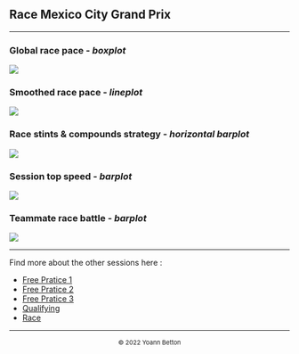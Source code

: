 ## Race Mexico City Grand Prix

---

### Global race pace - *boxplot*

<img src="/output/2022-10-30_Mexico_City_Grand_Prix/global_racepace_white.png?raw=true"/>

### Smoothed race pace - *lineplot*

<img src="/output/2022-10-30_Mexico_City_Grand_Prix/smoothed_racepace_white.png?raw=true"/>

### Race stints & compounds strategy - *horizontal barplot*

<img src="/output/2022-10-30_Mexico_City_Grand_Prix/race_stints_compounds_stategy_white.png?raw=true"/>

### Session top speed - *barplot*

<img src="/output/2022-10-30_Mexico_City_Grand_Prix/topspeed_race_white.png?raw=true"/>

### Teammate race battle - *barplot*

<img src="/output/2022-10-30_Mexico_City_Grand_Prix/teammates_race_battle_white.png?raw=true"/>

--- 

Find more about the other sessions here :
  - [Free Pratice 1](/page/FP1/2022-10-30_Mexico_City_Grand_Prix)  
  - [Free Pratice 2](/page/FP2/2022-10-30_Mexico_City_Grand_Prix) 
  - [Free Pratice 3](/page/FP3/2022-10-30_Mexico_City_Grand_Prix)
  - [Qualifying](/page/Qualifying/2022-10-30_Mexico_City_Grand_Prix) 
  - [Race](/page/Race/2022-10-30_Mexico_City_Grand_Prix)

---

<div style="text-align: center">
  <p style="font-size:11px">&copy; 2022 Yoann Betton</p>
</div>

<!-- ---

<p style="font-size:11px">Page generated from <a href="https://github.com/yoannbtn/yoannbtn.github.io">github.com/yoannbtn</a>.</p> -->